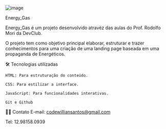 ![image](https://github.com/user-attachments/assets/d918e5e6-63ed-4c55-8811-71fb213fa054)

Energy_Gas

Energy_Gas é um projeto desenvolvido atravéz das aulas do Prof. Rodolfo Mori da DevClub.

O projeto tem como objetivo principal elaborar, estruturar e trazer conhecimentos para uma criação de uma landing page baseada em uma propaganda de Energéticos.

🛠️  Tecnologias utilizadas

    HTML: Para estruturação do conteúdo.
    
    CSS: Para estilizar a interface.
    
    JavaScript: Para funcionalidades interativas.
    
    Git e Github

🤝🏻 Contato
E-mail: codewilliansantos@gmail.com

Tel: 12.98158.0939



